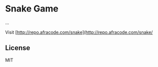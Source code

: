 # Snake Game

...

Visit [http://repo.afracode.com/snake](http://repo.afracode.com/snake/

## License

MIT

